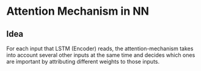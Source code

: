 # Attention Mechanism in NN

## Idea

For each input that LSTM (Encoder) reads, the attention-mechanism takes into account several other inputs at the same time and decides which ones are important by attributing different weights to those inputs.
